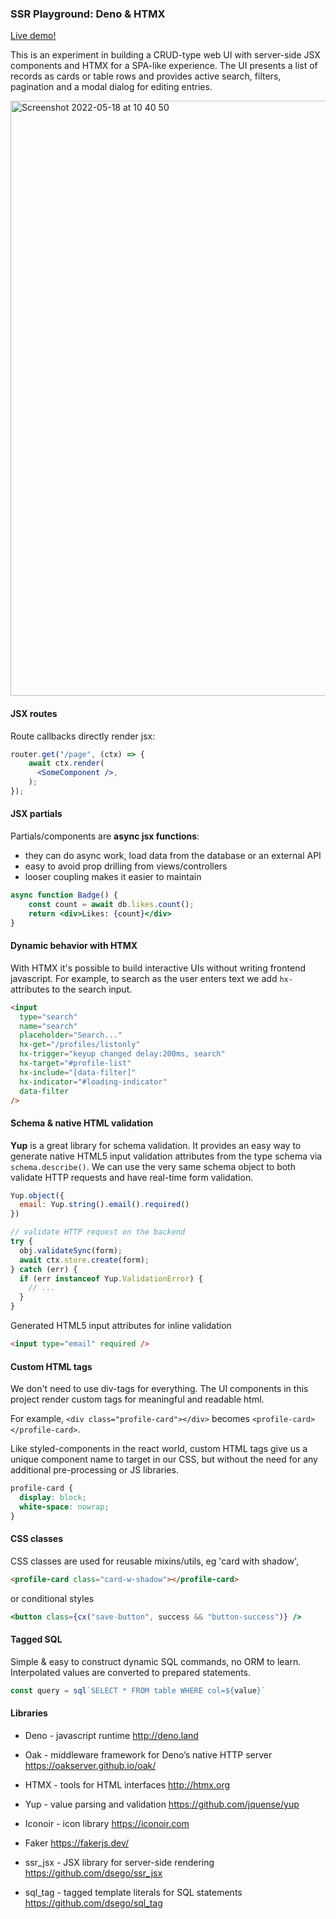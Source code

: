 ### SSR Playground: Deno & HTMX

[Live demo!](https://ssr-playground.deno.dev)

This is an experiment in building a CRUD-type web UI with server-side JSX components and HTMX for a SPA-like experience. 
The UI presents a list of records as cards or table rows and provides active search, filters, pagination and a modal dialog for editing entries.

<img width="952" alt="Screenshot 2022-05-18 at 10 40 50" src="https://user-images.githubusercontent.com/578557/168996742-39096c2b-239c-4052-aa39-c86505457caa.png">

#### JSX routes

Route callbacks directly render jsx:

```jsx
router.get("/page", (ctx) => {
    await ctx.render(
      <SomeComponent />,
    );
});
```

#### JSX partials

Partials/components are **async jsx functions**:
- they can do async work, load data from the database or an external API
- easy to avoid prop drilling from views/controllers 
- looser coupling makes it easier to maintain

```jsx
async function Badge() {
    const count = await db.likes.count();
    return <div>Likes: {count}</div>
}
```

#### Dynamic behavior with HTMX

With HTMX it's possible to build interactive UIs without writing frontend javascript.
For example, to search as the user enters text we add `hx-` attributes to the search input.

```html
<input
  type="search"
  name="search"
  placeholder="Search..."
  hx-get="/profiles/listonly"
  hx-trigger="keyup changed delay:200ms, search"
  hx-target="#profile-list"
  hx-include="[data-filter]"
  hx-indicator="#loading-indicator"
  data-filter
/>
```

#### Schema & native HTML validation

**Yup** is a great library for schema validation. It provides an easy way to generate native HTML5 input validation attributes from the type schema via `schema.describe()`.
We can use the very same schema object to both validate HTTP requests and have real-time form validation.

```js
Yup.object({
  email: Yup.string().email().required()
})

// validate HTTP request on the backend
try {
  obj.validateSync(form);
  await ctx.store.create(form);
} catch (err) {
  if (err instanceof Yup.ValidationError) {
    // ...
  }
}
```

Generated HTML5 input attributes for inline validation
```html
<input type="email" required />
```


#### Custom HTML tags

We don't need to use div-tags for everything. The UI components in this project render custom tags for meaningful and readable html.

For example, `<div class="profile-card"></div>` becomes `<profile-card></profile-card>`.

Like styled-components in the react world, custom HTML tags give us a unique component name to target in our CSS, but without the need for any additional pre-processing or JS libraries.

```css
profile-card {
  display: block;
  white-space: nowrap;
}
```


#### CSS classes

CSS classes are used for reusable mixins/utils, eg 'card with shadow',
```html
<profile-card class="card-w-shadow"></profile-card>
```

or conditional styles
```jsx
<button class={cx("save-button", success && "button-success")} />
```

#### Tagged SQL

Simple & easy to construct dynamic SQL commands, no ORM to learn. Interpolated values are converted to prepared statements.
```js
const query = sql`SELECT * FROM table WHERE col=${value}`
```


#### Libraries

* Deno - javascript runtime
http://deno.land

* Oak - middleware framework for Deno’s native HTTP server
https://oakserver.github.io/oak/

* HTMX - tools for HTML interfaces
http://htmx.org

* Yup - value parsing and validation
https://github.com/jquense/yup

* Iconoir - icon library
https://iconoir.com

* Faker
https://fakerjs.dev/

* ssr_jsx - JSX library for server-side rendering
https://github.com/dsego/ssr_jsx

* sql_tag - tagged template literals for SQL statements
https://github.com/dsego/sql_tag

